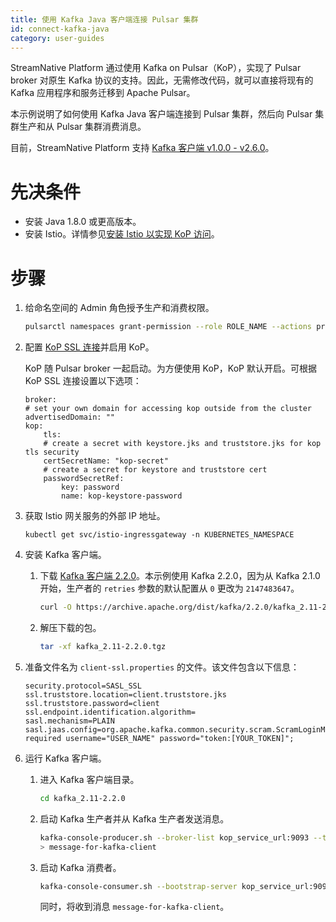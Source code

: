 ```yaml
---
title: 使用 Kafka Java 客户端连接 Pulsar 集群
id: connect-kafka-java
category: user-guides
---
```


StreamNative Platform 通过使用 Kafka on Pulsar（KoP），实现了  Pulsar broker 对原生 Kafka 协议的支持。因此，无需修改代码，就可以直接将现有的 Kafka 应用程序和服务迁移到 Apache Pulsar。

本示例说明了如何使用 Kafka Java 客户端连接到 Pulsar 集群，然后向 Pulsar 集群生产和从 Pulsar 集群消费消息。

目前，StreamNative Platform 支持 [Kafka 客户端 v1.0.0 - v2.6.0](https://github.com/streamnative/kop/tree/master/integrations#readme)。

# 先决条件

- 安装 Java 1.8.0 或更高版本。
- 安装 Istio。详情参见[安装 Istio 以实现 KoP 访问](/operator-guides/configure/kop.md#安装-istio-以实现-kop-访问)。

# 步骤

1. 给命名空间的 Admin 角色授予生产和消费权限。

    ```bash
    pulsarctl namespaces grant-permission --role ROLE_NAME --actions produce,consume NAMESPACE_NAME
    ```

2. 配置 [KoP SSL 连接](/operator-guides/configure/security/network-encryption/tls-proxy.md#使用手动生成的证书在-kop-上启用-tls)并启用 KoP。

    KoP 随 Pulsar broker 一起启动。为方便使用 KoP，KoP 默认开启。可根据 KoP SSL 连接设置以下选项：

    ```
    broker:
    # set your own domain for accessing kop outside from the cluster
    advertisedDomain: ""
    kop:
        tls:
        # create a secret with keystore.jks and truststore.jks for kop tls security
        certSecretName: "kop-secret"
        # create a secret for keystore and truststore cert
        passwordSecretRef:
            key: password
            name: kop-keystore-password
    ```

3. 获取 Istio 网关服务的外部 IP 地址。

    ```
    kubectl get svc/istio-ingressgateway -n KUBERNETES_NAMESPACE
    ```

4. 安装 Kafka 客户端。

    1. 下载 [Kafka 客户端 2.2.0](https://kafka.apache.org/downloads)。本示例使用 Kafka 2.2.0，因为从 Kafka 2.1.0 开始，生产者的 `retries` 参数的默认配置从 `0` 更改为 `2147483647`。

        ```bash
        curl -O https://archive.apache.org/dist/kafka/2.2.0/kafka_2.11-2.2.0.tgz
        ```

    2. 解压下载的包。

        ```bash
        tar -xf kafka_2.11-2.2.0.tgz
        ```

5. 准备文件名为 `client-ssl.properties` 的文件。该文件包含以下信息：

    ```
    security.protocol=SASL_SSL
    ssl.truststore.location=client.truststore.jks
    ssl.truststore.password=client
    ssl.endpoint.identification.algorithm=
    sasl.mechanism=PLAIN
    sasl.jaas.config=org.apache.kafka.common.security.scram.ScramLoginModule required username="USER_NAME" password="token:[YOUR_TOKEN]";
    ```

6. 运行 Kafka 客户端。

   1. 进入 Kafka 客户端目录。

       ```bash
       cd kafka_2.11-2.2.0
       ```

   2. 启动 Kafka 生产者并从 Kafka 生产者发送消息。

       ```bash
       kafka-console-producer.sh --broker-list kop_service_url:9093 --topic TOPIC_NAME --producer.config client-ssl.properties
       > message-for-kafka-client
       ```

   3. 启动 Kafka 消费者。

       ```bash
       kafka-console-consumer.sh --bootstrap-server kop_service_url:9093 --topic TOPIC_NAME --consumer.config client-ssl.properties
       ```

       同时，将收到消息 `message-for-kafka-client`。
